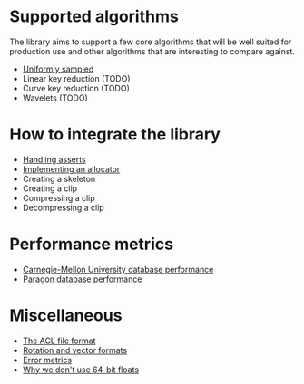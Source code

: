 # Supported algorithms

The library aims to support a few core algorithms that will be well suited for production use and other algorithms that are interesting to compare against.

*  [Uniformly sampled](algorithm_uniformly_sampled.md)
*  Linear key reduction (TODO)
*  Curve key reduction (TODO)
*  Wavelets (TODO)

# How to integrate the library

*  [Handling asserts](handling_asserts.md)
*  [Implementing an allocator](implementing_an_allocator.md)
*  Creating a skeleton
*  Creating a clip
*  Compressing a clip
*  Decompressing a clip

# Performance metrics

*  [Carnegie-Mellon University database performance](cmu_performance.md)
*  [Paragon database performance](paragon_performance.md)

# Miscellaneous

*  [The ACL file format](the_acl_file_format.md)
*  [Rotation and vector formats](rotation_and_vector_formats.md)
*  [Error metrics](error_metrics.md)
*  [Why we don't use 64-bit floats](no_64bit_math.md)
